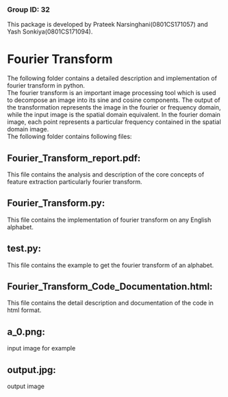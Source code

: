 ### Group ID: 32
This package is developed by Prateek Narsinghani(0801CS171057) and Yash Sonkiya(0801CS171094).
# Fourier Transform

The following folder contains a detailed description and implementation of fourier transform in python.  
The fourier transform is an important image processing tool which is used to decompose an image into its sine and cosine components. The output of the transformation represents the image in the fourier or frequency domain, while the input image is the spatial domain equivalent. In the fourier domain image, each point represents a particular frequency contained in the spatial domain image.  
The following folder contains following files:
## Fourier_Transform_report.pdf:
This file contains the analysis and description of the core concepts of feature extraction particularly fourier transform.
## Fourier_Transform.py:
This file contains the implementation of fourier transform on any English alphabet. 
## test.py:
This file contains the example to get the fourier transform of an alphabet.  
## Fourier_Transform_Code_Documentation.html:
This file contains the detail description and documentation of the code in html format.
## a_0.png:
input image for example
## output.jpg:
output image 
